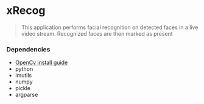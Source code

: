# xRecog
> This application performs facial recognition on detected faces in a live video stream. Recognized faces are then marked as present 


### Dependencies 
- [OpenCv install guide](https://www.pyimagesearch.com/opencv-tutorials-resources-guides/)	
- python
- imutils
- numpy
- pickle
- argparse



